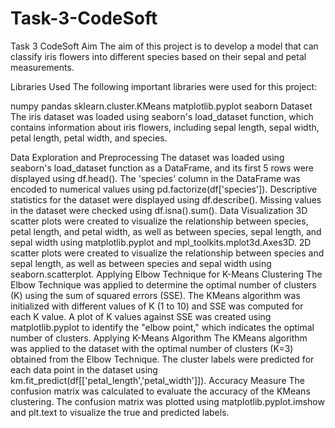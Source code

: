 # Task-3-CodeSoft
Task  3 CodeSoft
Aim
The aim of this project is to develop a model that can classify iris flowers into different species based on their sepal and petal measurements.

Libraries Used
The following important libraries were used for this project:

numpy
pandas
sklearn.cluster.KMeans
matplotlib.pyplot
seaborn
Dataset
The iris dataset was loaded using seaborn's load_dataset function, which contains information about iris flowers, including sepal length, sepal width, petal length, petal width, and species.

Data Exploration and Preprocessing
The dataset was loaded using seaborn's load_dataset function as a DataFrame, and its first 5 rows were displayed using df.head().
The 'species' column in the DataFrame was encoded to numerical values using pd.factorize(df['species']).
Descriptive statistics for the dataset were displayed using df.describe().
Missing values in the dataset were checked using df.isna().sum().
Data Visualization
3D scatter plots were created to visualize the relationship between species, petal length, and petal width, as well as between species, sepal length, and sepal width using matplotlib.pyplot and mpl_toolkits.mplot3d.Axes3D.
2D scatter plots were created to visualize the relationship between species and sepal length, as well as between species and sepal width using seaborn.scatterplot.
Applying Elbow Technique for K-Means Clustering
The Elbow Technique was applied to determine the optimal number of clusters (K) using the sum of squared errors (SSE).
The KMeans algorithm was initialized with different values of K (1 to 10) and SSE was computed for each K value.
A plot of K values against SSE was created using matplotlib.pyplot to identify the "elbow point," which indicates the optimal number of clusters.
Applying K-Means Algorithm
The KMeans algorithm was applied to the dataset with the optimal number of clusters (K=3) obtained from the Elbow Technique.
The cluster labels were predicted for each data point in the dataset using km.fit_predict(df[['petal_length','petal_width']]).
Accuracy Measure
The confusion matrix was calculated to evaluate the accuracy of the KMeans clustering.
The confusion matrix was plotted using matplotlib.pyplot.imshow and plt.text to visualize the true and predicted labels.
